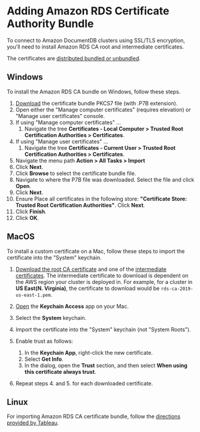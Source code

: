 # Adding Amazon RDS Certificate Authority Bundle

To connect to Amazon DocumentDB clusters using SSL/TLS encryption,
you'll need to install Amazon RDS CA root and intermediate certificates.

The certificates are 
[distributed bundled or unbundled](https://docs.aws.amazon.com/AmazonRDS/latest/UserGuide/UsingWithRDS.SSL.html).

## Windows

To install the Amazon RDS CA bundle on Windows, follow these steps.

1. [Download](https://s3.amazonaws.com/rds-downloads/rds-combined-ca-bundle.p7b) the certificate 
   bundle PKCS7 file (with .P7B extension).
1. Open either the "Manage computer certificates" (requires elevation) or "Manage user certificates"
   console.
1. If using "Manage computer certificates" ... 
    1. Navigate the tree **Certificates - Local Computer > Trusted Root Certification Authorities > 
       Certificates**.
1. If using "Manage user certificates" ...
    1. Navigate the tree **Certificates - Current User >
       Trusted Root Certification Authorities > Certificates**.
1. Navigate the menu path **Action > All Tasks > Import**
1. Click **Next**.
1. Click **Browse** to select the certificate bundle file.
1. Navigate to where the P7B file was downloaded. Select the file and click **Open**.
1. Click **Next**.
1. Ensure Place all certificates in the following store: 
   **"Certificate Store: Trusted Root Certification Authorities"**. 
   Click **Next**.
1. Click **Finish**.
1. Click **OK**.

## MacOS

To install a custom certificate on a Mac, follow these steps to import the certificate into the 
"System" keychain.

1. [Download the root CA certificate](https://s3.amazonaws.com/rds-downloads/rds-ca-2019-root.pem) 
   and one of the [intermediate certificates](https://docs.aws.amazon.com/AmazonRDS/latest/UserGuide/UsingWithRDS.SSL.html). 
   The intermediate certificate to download is dependent on the AWS region your cluster is deployed in. 
   For example, for a cluster in **US East(N. Virginia)**, the certificate to download would be `rds-ca-2019-us-east-1.pem`.
1. [Open](https://support.apple.com/guide/keychain-access/add-certificates-to-a-keychain-kyca2431/mac)
   the **Keychain Access** app on your Mac.
1. Select the **System** keychain. 
1. Import the certificate into the "System" keychain (not "System Roots").
1. Enable trust as follows:
    1. In the **Keychain App**, right-click the new certificate.
    1. Select **Get Info**.
    1. In the dialog, open the **Trust** section, and then select 
       **When using this certificate always trust**.
       
1. Repeat steps 4. and 5. for each downloaded certificate.

## Linux

For importing Amazon RDS CA certificate bundle, follow the [directions
provided by Tableau](https://help.tableau.com/current/pro/desktop/en-us/jdbc_ssl_config.htm).